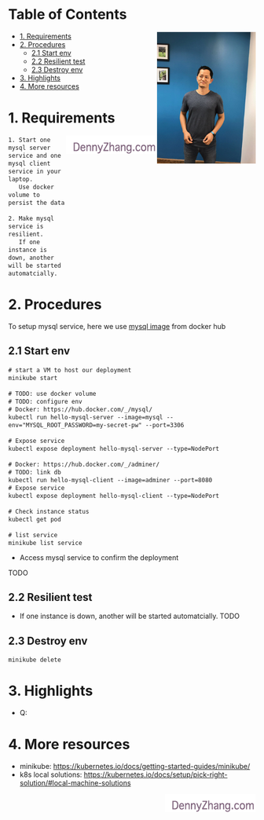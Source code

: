 Table of Contents
=================
<a href="https://www.dennyzhang.com"><img align="right" width="201" height="268" src="https://raw.githubusercontent.com/USDevOps/mywechat-slack-group/master/images/denny_201706.png"></a>

   * [1. Requirements](#1-requirements)
   * [2. Procedures](#2-procedures)
      * [2.1 Start env](#21-start-env)
      * [2.2 Resilient test](#22-resilient-test)
      * [2.3 Destroy env](#23-destroy-env)
   * [3. Highlights](#3-highlights)
   * [4. More resources](#4-more-resources)

# 1. Requirements
<a href="https://www.dennyzhang.com"><img align="right" width="185" height="37" src="https://raw.githubusercontent.com/USDevOps/mywechat-slack-group/master/images/dns_small.png"></a>
```
1. Start one mysql server service and one mysql client service in your laptop.
   Use docker volume to persist the data

2. Make mysql service is resilient.
   If one instance is down, another will be started automatcially.
```

# 2. Procedures

To setup mysql service, here we use [mysql image](https://hub.docker.com/_/mysql/) from docker hub

## 2.1 Start env
```
# start a VM to host our deployment
minikube start

# TODO: use docker volume
# TODO: configure env
# Docker: https://hub.docker.com/_/mysql/
kubectl run hello-mysql-server --image=mysql --env="MYSQL_ROOT_PASSWORD=my-secret-pw" --port=3306

# Expose service
kubectl expose deployment hello-mysql-server --type=NodePort

# Docker: https://hub.docker.com/_/adminer/
# TODO: link db
kubectl run hello-mysql-client --image=adminer --port=8080
# Expose service
kubectl expose deployment hello-mysql-client --type=NodePort

# Check instance status
kubectl get pod

# list service
minikube list service
```

- Access mysql service to confirm the deployment

TODO

## 2.2 Resilient test
- If one instance is down, another will be started automatcially.
TODO

## 2.3 Destroy env
```
minikube delete
```

# 3. Highlights
- Q:

# 4. More resources
- minikube: https://kubernetes.io/docs/getting-started-guides/minikube/
- k8s local solutions: https://kubernetes.io/docs/setup/pick-right-solution/#local-machine-solutions

<a href="https://www.dennyzhang.com"><img align="right" width="185" height="37" src="https://raw.githubusercontent.com/USDevOps/mywechat-slack-group/master/images/dns_small.png"></a>
